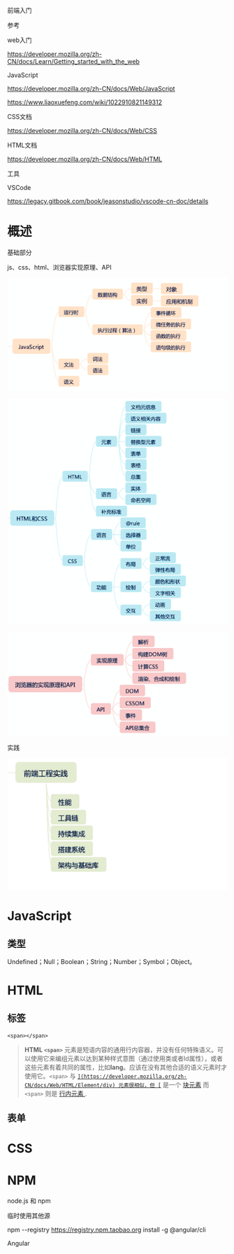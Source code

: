 前端入门

参考

web入门

https://developer.mozilla.org/zh-CN/docs/Learn/Getting_started_with_the_web

JavaScript

https://developer.mozilla.org/zh-CN/docs/Web/JavaScript

https://www.liaoxuefeng.com/wiki/1022910821149312

CSS文档

https://developer.mozilla.org/zh-CN/docs/Web/CSS

HTML文档

https://developer.mozilla.org/zh-CN/docs/Web/HTML

工具

VSCode

https://legacy.gitbook.com/book/jeasonstudio/vscode-cn-doc/details

# 概述

基础部分

js、css、html、浏览器实现原理、API

![img](前端入门.assets/6aec0a09381a2f74014ec604ef99c19b.png)



![img](前端入门.assets/4153891927afac7f4c21ccf6a141f062.png)





![img](前端入门.assets/cbb6d198ccfb95af4906eeb0581333cb.png)



实践

![img](前端入门.assets/4568011037a5591402c4ba1547ba0dce.jpg)



# JavaScript

## 类型

Undefined；Null；Boolean；String；Number；Symbol；Object。



# HTML



## 标签



`<span></span>`

> **HTML `<span>`** 元素是短语内容的通用行内容器，并没有任何特殊语义。可以使用它来编组元素以达到某种样式意图（通过使用类或者Id属性），或者这些元素有着共同的属性，比如**lang**。应该在没有其他合适的语义元素时才使用它。`<span>` 与 [``](https://developer.mozilla.org/zh-CN/docs/Web/HTML/Element/div) 元素很相似，但 [``](https://developer.mozilla.org/zh-CN/docs/Web/HTML/Element/div) 是一个 [块元素](https://developer.mozilla.org/en-US/docs/HTML/Block-level_elements) 而 `<span>` 则是 [行内元素 ](https://developer.mozilla.org/en-US/docs/HTML/Inline_elements).





## 表单





# CSS





# NPM

node.js 和 npm

临时使用其他源

npm --registry https://registry.npm.taobao.org install -g @angular/cli





Angular

